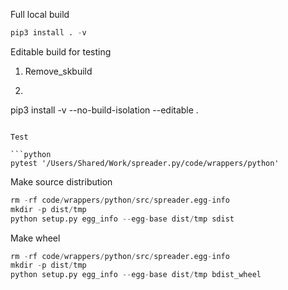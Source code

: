 

Full local build
```python
pip3 install . -v
```

Editable build for testing

1. Remove_skbuild
2. ```python
pip3 install -v --no-build-isolation --editable .
```

Test

```python
pytest '/Users/Shared/Work/spreader.py/code/wrappers/python'
```

Make source distribution

```python
rm -rf code/wrappers/python/src/spreader.egg-info
mkdir -p dist/tmp
python setup.py egg_info --egg-base dist/tmp sdist 
```

Make wheel

```python
rm -rf code/wrappers/python/src/spreader.egg-info
mkdir -p dist/tmp
python setup.py egg_info --egg-base dist/tmp bdist_wheel 
```


